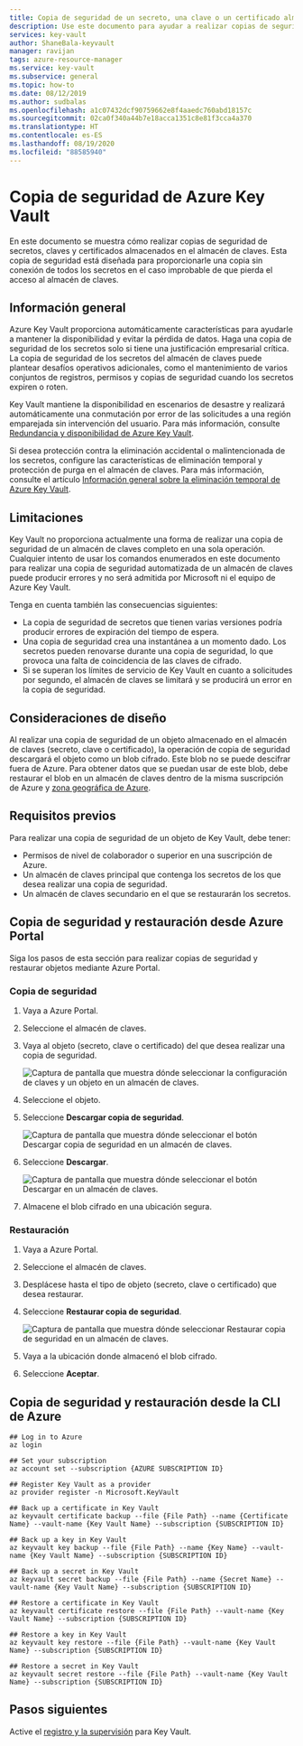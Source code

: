 ```yaml
---
title: Copia de seguridad de un secreto, una clave o un certificado almacenados en Azure Key Vault | Microsoft Docs
description: Use este documento para ayudar a realizar copias de seguridad de un secreto, una clave o un certificado almacenados en Azure Key Vault.
services: key-vault
author: ShaneBala-keyvault
manager: ravijan
tags: azure-resource-manager
ms.service: key-vault
ms.subservice: general
ms.topic: how-to
ms.date: 08/12/2019
ms.author: sudbalas
ms.openlocfilehash: a1c07432dcf90759662e8f4aaedc760abd18157c
ms.sourcegitcommit: 02ca0f340a44b7e18acca1351c8e81f3cca4a370
ms.translationtype: HT
ms.contentlocale: es-ES
ms.lasthandoff: 08/19/2020
ms.locfileid: "88585940"
---
```

# <a name="azure-key-vault-backup"></a>Copia de seguridad de Azure Key Vault

En este documento se muestra cómo realizar copias de seguridad de secretos, claves y certificados almacenados en el almacén de claves. Esta copia de seguridad está diseñada para proporcionarle una copia sin conexión de todos los secretos en el caso improbable de que pierda el acceso al almacén de claves.

## <a name="overview"></a>Información general

Azure Key Vault proporciona automáticamente características para ayudarle a mantener la disponibilidad y evitar la pérdida de datos. Haga una copia de seguridad de los secretos solo si tiene una justificación empresarial crítica. La copia de seguridad de los secretos del almacén de claves puede plantear desafíos operativos adicionales, como el mantenimiento de varios conjuntos de registros, permisos y copias de seguridad cuando los secretos expiren o roten.

Key Vault mantiene la disponibilidad en escenarios de desastre y realizará automáticamente una conmutación por error de las solicitudes a una región emparejada sin intervención del usuario. Para más información, consulte [Redundancia y disponibilidad de Azure Key Vault](https://docs.microsoft.com/azure/key-vault/general/disaster-recovery-guidance).

Si desea protección contra la eliminación accidental o malintencionada de los secretos, configure las características de eliminación temporal y protección de purga en el almacén de claves. Para más información, consulte el artículo [Información general sobre la eliminación temporal de Azure Key Vault](https://docs.microsoft.com/azure/key-vault/general/soft-delete-overview).

## <a name="limitations"></a>Limitaciones

Key Vault no proporciona actualmente una forma de realizar una copia de seguridad de un almacén de claves completo en una sola operación. Cualquier intento de usar los comandos enumerados en este documento para realizar una copia de seguridad automatizada de un almacén de claves puede producir errores y no será admitida por Microsoft ni el equipo de Azure Key Vault. 

Tenga en cuenta también las consecuencias siguientes:

* La copia de seguridad de secretos que tienen varias versiones podría producir errores de expiración del tiempo de espera.
* Una copia de seguridad crea una instantánea a un momento dado. Los secretos pueden renovarse durante una copia de seguridad, lo que provoca una falta de coincidencia de las claves de cifrado.
* Si se superan los límites de servicio de Key Vault en cuanto a solicitudes por segundo, el almacén de claves se limitará y se producirá un error en la copia de seguridad.

## <a name="design-considerations"></a>Consideraciones de diseño

Al realizar una copia de seguridad de un objeto almacenado en el almacén de claves (secreto, clave o certificado), la operación de copia de seguridad descargará el objeto como un blob cifrado. Este blob no se puede descifrar fuera de Azure. Para obtener datos que se puedan usar de este blob, debe restaurar el blob en un almacén de claves dentro de la misma suscripción de Azure y [zona geográfica de Azure](https://azure.microsoft.com/global-infrastructure/geographies/).

## <a name="prerequisites"></a>Requisitos previos

Para realizar una copia de seguridad de un objeto de Key Vault, debe tener: 

* Permisos de nivel de colaborador o superior en una suscripción de Azure.
* Un almacén de claves principal que contenga los secretos de los que desea realizar una copia de seguridad.
* Un almacén de claves secundario en el que se restaurarán los secretos.

## <a name="back-up-and-restore-from-the-azure-portal"></a>Copia de seguridad y restauración desde Azure Portal

Siga los pasos de esta sección para realizar copias de seguridad y restaurar objetos mediante Azure Portal.

### <a name="back-up"></a>Copia de seguridad

1. Vaya a Azure Portal.
2. Seleccione el almacén de claves.
3. Vaya al objeto (secreto, clave o certificado) del que desea realizar una copia de seguridad.

    ![Captura de pantalla que muestra dónde seleccionar la configuración de claves y un objeto en un almacén de claves.](../media/backup-1.png)

4. Seleccione el objeto.
5. Seleccione **Descargar copia de seguridad**.

    ![Captura de pantalla que muestra dónde seleccionar el botón Descargar copia de seguridad en un almacén de claves.](../media/backup-2.png)
    
6. Seleccione **Descargar**.

    ![Captura de pantalla que muestra dónde seleccionar el botón Descargar en un almacén de claves.](../media/backup-3.png)
    
7. Almacene el blob cifrado en una ubicación segura.

### <a name="restore"></a>Restauración

1. Vaya a Azure Portal.
2. Seleccione el almacén de claves.
3. Desplácese hasta el tipo de objeto (secreto, clave o certificado) que desea restaurar.
4. Seleccione **Restaurar copia de seguridad**.

    ![Captura de pantalla que muestra dónde seleccionar Restaurar copia de seguridad en un almacén de claves.](../media/backup-4.png)
    
5. Vaya a la ubicación donde almacenó el blob cifrado.
6. Seleccione **Aceptar**.

## <a name="back-up-and-restore-from-the-azure-cli"></a>Copia de seguridad y restauración desde la CLI de Azure

```azurecli
## Log in to Azure
az login

## Set your subscription
az account set --subscription {AZURE SUBSCRIPTION ID}

## Register Key Vault as a provider
az provider register -n Microsoft.KeyVault

## Back up a certificate in Key Vault
az keyvault certificate backup --file {File Path} --name {Certificate Name} --vault-name {Key Vault Name} --subscription {SUBSCRIPTION ID}

## Back up a key in Key Vault
az keyvault key backup --file {File Path} --name {Key Name} --vault-name {Key Vault Name} --subscription {SUBSCRIPTION ID}

## Back up a secret in Key Vault
az keyvault secret backup --file {File Path} --name {Secret Name} --vault-name {Key Vault Name} --subscription {SUBSCRIPTION ID}

## Restore a certificate in Key Vault
az keyvault certificate restore --file {File Path} --vault-name {Key Vault Name} --subscription {SUBSCRIPTION ID}

## Restore a key in Key Vault
az keyvault key restore --file {File Path} --vault-name {Key Vault Name} --subscription {SUBSCRIPTION ID}

## Restore a secret in Key Vault
az keyvault secret restore --file {File Path} --vault-name {Key Vault Name} --subscription {SUBSCRIPTION ID}

```

## <a name="next-steps"></a>Pasos siguientes

Active el [registro y la supervisión](https://docs.microsoft.com/azure/key-vault/general/logging) para Key Vault.
